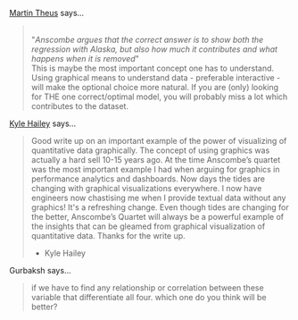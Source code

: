 <a href="http://www.theusRus.de/blog" rel="nofollow noopener" target="_blank">Martin Theus</a> says…
>	<br>
>	"<em>Anscombe argues that the correct answer is to show both the regression with Alaska, but also how much it contributes and what happens when it is removed</em>"
>	
>	<br>
>	This is maybe the most important concept one has to understand. Using graphical means to understand data - preferable interactive - will make the optional choice more natural. If you are (only) looking for THE one correct/optimal model, you will probably miss a lot which contributes to the dataset.

<a href="http://dboptimizer.com" rel="nofollow noopener" target="_blank">Kyle Hailey</a> says…
>	Good write up on an important example of the power of visualizing of quantitative data graphically. The concept of using graphics was actually a hard sell 10-15 years ago. At the time Anscombe’s quartet was the most important example I had when arguing for graphics in performance analytics and dashboards. Now days the tides are changing with graphical visualizations everywhere. I now have engineers now chastising me when I provide textual data without any graphics! It's a refreshing change.
>	Even though tides are changing for the better, Anscombe’s Quartet will always be a powerful example of the insights that can be gleamed from  graphical visualization of quantitative data.  Thanks for the write up.
>	
>	- Kyle Hailey

Gurbaksh says…
>	if we have to find any relationship or correlation between these variable that differentiate all four. which one do you think will be better?
